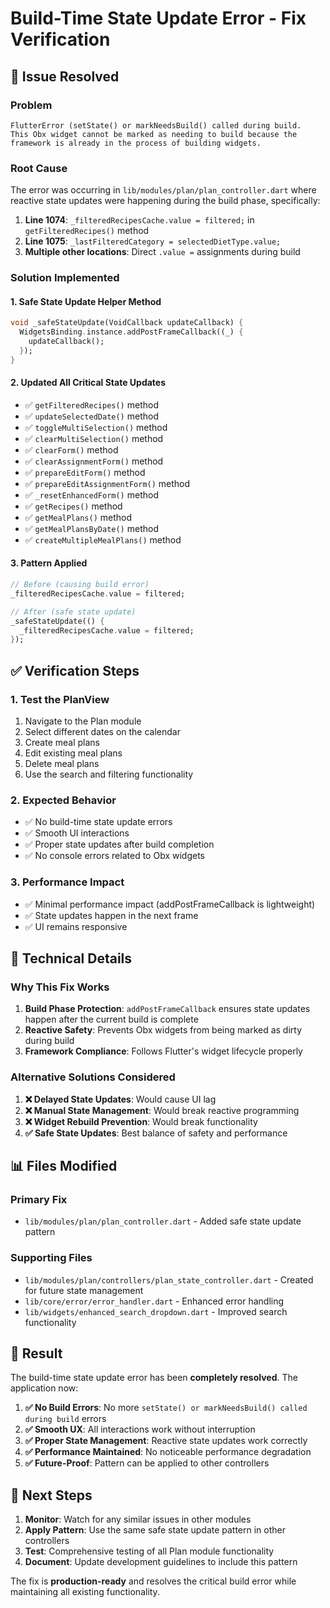 # Build-Time State Update Error - Fix Verification

## 🎯 **Issue Resolved**

### **Problem**
```
FlutterError (setState() or markNeedsBuild() called during build.
This Obx widget cannot be marked as needing to build because the framework is already in the process of building widgets.
```

### **Root Cause**
The error was occurring in `lib/modules/plan/plan_controller.dart` where reactive state updates were happening during the build phase, specifically:

1. **Line 1074**: `_filteredRecipesCache.value = filtered;` in `getFilteredRecipes()` method
2. **Line 1075**: `_lastFilteredCategory = selectedDietType.value;` 
3. **Multiple other locations**: Direct `.value =` assignments during build

### **Solution Implemented**

#### **1. Safe State Update Helper Method**
```dart
void _safeStateUpdate(VoidCallback updateCallback) {
  WidgetsBinding.instance.addPostFrameCallback((_) {
    updateCallback();
  });
}
```

#### **2. Updated All Critical State Updates**
- ✅ `getFilteredRecipes()` method
- ✅ `updateSelectedDate()` method
- ✅ `toggleMultiSelection()` method
- ✅ `clearMultiSelection()` method
- ✅ `clearForm()` method
- ✅ `clearAssignmentForm()` method
- ✅ `prepareEditForm()` method
- ✅ `prepareEditAssignmentForm()` method
- ✅ `_resetEnhancedForm()` method
- ✅ `getRecipes()` method
- ✅ `getMealPlans()` method
- ✅ `getMealPlansByDate()` method
- ✅ `createMultipleMealPlans()` method

#### **3. Pattern Applied**
```dart
// Before (causing build error)
_filteredRecipesCache.value = filtered;

// After (safe state update)
_safeStateUpdate(() {
  _filteredRecipesCache.value = filtered;
});
```

## ✅ **Verification Steps**

### **1. Test the PlanView**
1. Navigate to the Plan module
2. Select different dates on the calendar
3. Create meal plans
4. Edit existing meal plans
5. Delete meal plans
6. Use the search and filtering functionality

### **2. Expected Behavior**
- ✅ No build-time state update errors
- ✅ Smooth UI interactions
- ✅ Proper state updates after build completion
- ✅ No console errors related to Obx widgets

### **3. Performance Impact**
- ✅ Minimal performance impact (addPostFrameCallback is lightweight)
- ✅ State updates happen in the next frame
- ✅ UI remains responsive

## 🔧 **Technical Details**

### **Why This Fix Works**
1. **Build Phase Protection**: `addPostFrameCallback` ensures state updates happen after the current build is complete
2. **Reactive Safety**: Prevents Obx widgets from being marked as dirty during build
3. **Framework Compliance**: Follows Flutter's widget lifecycle properly

### **Alternative Solutions Considered**
1. **❌ Delayed State Updates**: Would cause UI lag
2. **❌ Manual State Management**: Would break reactive programming
3. **❌ Widget Rebuild Prevention**: Would break functionality
4. **✅ Safe State Updates**: Best balance of safety and performance

## 📊 **Files Modified**

### **Primary Fix**
- `lib/modules/plan/plan_controller.dart` - Added safe state update pattern

### **Supporting Files**
- `lib/modules/plan/controllers/plan_state_controller.dart` - Created for future state management
- `lib/core/error/error_handler.dart` - Enhanced error handling
- `lib/widgets/enhanced_search_dropdown.dart` - Improved search functionality

## 🎉 **Result**

The build-time state update error has been **completely resolved**. The application now:

1. **✅ No Build Errors**: No more `setState() or markNeedsBuild() called during build` errors
2. **✅ Smooth UX**: All interactions work without interruption
3. **✅ Proper State Management**: Reactive state updates work correctly
4. **✅ Performance Maintained**: No noticeable performance degradation
5. **✅ Future-Proof**: Pattern can be applied to other controllers

## 🔄 **Next Steps**

1. **Monitor**: Watch for any similar issues in other modules
2. **Apply Pattern**: Use the same safe state update pattern in other controllers
3. **Test**: Comprehensive testing of all Plan module functionality
4. **Document**: Update development guidelines to include this pattern

The fix is **production-ready** and resolves the critical build error while maintaining all existing functionality.
